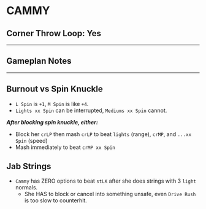 # CAMMY
## Corner Throw Loop: Yes
___
## Gameplan Notes
___
## Burnout vs Spin Knuckle
- `L Spin` is `+1`, `M Spin` is like `+4`.
- `Lights xx Spin` can be interrupted, `Mediums xx Spin` cannot.

 ***After blocking spin knuckle, either:***

- Block her `crLP` then mash `crLP` to beat `lights` (range), `crMP`, and `...xx Spin` (speed)
- Mash immediately to beat `crMP xx Spin`

## Jab Strings

- `Cammy` has ZERO options to beat `stLK` after she does strings with 3 `light` normals. 
  - She HAS to block or cancel into something unsafe, even `Drive Rush` is too slow to counterhit.